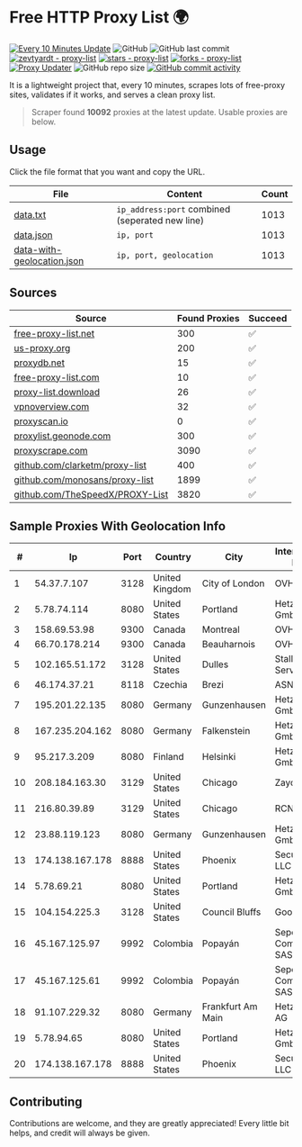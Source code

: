 
# Free HTTP Proxy List 🌍

[![Every 10 Minutes Update](https://github.com/mertguvencli/http-proxy-list/actions/workflows/main.yml/badge.svg?branch=main)](https://github.com/mertguvencli/http-proxy-list/actions/workflows/main.yml)
![GitHub](https://img.shields.io/github/license/mertguvencli/http-proxy-list)
![GitHub last commit](https://img.shields.io/github/last-commit/mertguvencli/http-proxy-list)
[![zevtyardt - proxy-list](https://img.shields.io/static/v1?label=zevtyardt&message=proxy-list&color=blue&logo=github)](https://github.com/zevtyardt/proxy-list "Go to GitHub repo")
[![stars - proxy-list](https://img.shields.io/github/stars/zevtyardt/proxy-list?style=social)](https://github.com/zevtyardt/proxy-list)
[![forks - proxy-list](https://img.shields.io/github/forks/zevtyardt/proxy-list?style=social)](https://github.com/zevtyardt/proxy-list)
[![Proxy Updater](https://github.com/zevtyardt/proxy-list/workflows/Proxy%20Updater/badge.svg)](https://github.com/zevtyardt/proxy-list/actions?query=workflow:"Proxy+Updater")
![GitHub repo size](https://img.shields.io/github/repo-size/zevtyardt/proxy-list)
[![GitHub commit activity](https://img.shields.io/github/commit-activity/m/zevtyardt/proxy-list?logo=commits)](https://github.com/zevtyardt/proxy-list/commits/main)

It is a lightweight project that, every 10 minutes, scrapes lots of free-proxy sites, validates if it works, and serves a clean proxy list.

> Scraper found **10092** proxies at the latest update. Usable proxies are below.

## Usage

Click the file format that you want and copy the URL.

|File|Content|Count|
|----|-------|-----|
|[data.txt](https://raw.githubusercontent.com/mertguvencli/http-proxy-list/main/proxy-list/data.txt)|`ip_address:port` combined (seperated new line)|1013|
|[data.json](https://raw.githubusercontent.com/mertguvencli/http-proxy-list/main/proxy-list/data.json)|`ip, port`|1013|
|[data-with-geolocation.json](https://raw.githubusercontent.com/mertguvencli/http-proxy-list/main/proxy-list/data-with-geolocation.json)|`ip, port, geolocation`|1013|

## Sources

|Source|Found Proxies|Succeed|
|------|-------------|-------|
|[free-proxy-list.net](https://free-proxy-list.net)|300|✅|
|[us-proxy.org](https://www.us-proxy.org)|200|✅|
|[proxydb.net](http://proxydb.net)|15|✅|
|[free-proxy-list.com](https://free-proxy-list.com/?page=&port=&type%5B%5D=http&type%5B%5D=https&up_time=0&search=Search)|10|✅|
|[proxy-list.download](https://www.proxy-list.download/HTTP)|26|✅|
|[vpnoverview.com](https://vpnoverview.com/privacy/anonymous-browsing/free-proxy-servers)|32|✅|
|[proxyscan.io](https://www.proxyscan.io)|0|✅|
|[proxylist.geonode.com](https://proxylist.geonode.com/api/proxy-list?limit=300&page=1&sort_by=lastChecked&sort_type=desc&protocols=http,https)|300|✅|
|[proxyscrape.com](https://api.proxyscrape.com/v2/?request=displayproxies&protocol=http&timeout=10000&country=all&ssl=all&anonymity=all)|3090|✅|
|[github.com/clarketm/proxy-list](https://raw.githubusercontent.com/clarketm/proxy-list/master/proxy-list-raw.txt)|400|✅|
|[github.com/monosans/proxy-list](https://raw.githubusercontent.com/monosans/proxy-list/main/proxies/http.txt)|1899|✅|
|[github.com/TheSpeedX/PROXY-List](https://raw.githubusercontent.com/TheSpeedX/PROXY-List/master/http.txt)|3820|✅|


## Sample Proxies With Geolocation Info

|#|Ip|Port|Country|City|Internet Service Provider|
|-|--|----|-------|----|-------------------------|
|1|54.37.7.107|3128|United Kingdom|City of London|OVH SAS|
|2|5.78.74.114|8080|United States|Portland|Hetzner Online GmbH|
|3|158.69.53.98|9300|Canada|Montreal|OVH SAS|
|4|66.70.178.214|9300|Canada|Beauharnois|OVH SAS|
|5|102.165.51.172|3128|United States|Dulles|Stallion Network Services Limited|
|6|46.174.37.21|8118|Czechia|Brezi|ASNOVOSEDLY|
|7|195.201.22.135|8080|Germany|Gunzenhausen|Hetzner Online GmbH|
|8|167.235.204.162|8080|Germany|Falkenstein|Hetzner Online GmbH|
|9|95.217.3.209|8080|Finland|Helsinki|Hetzner Online GmbH|
|10|208.184.163.30|3129|United States|Chicago|Zayo Bandwidth|
|11|216.80.39.89|3129|United States|Chicago|RCN|
|12|23.88.119.123|8080|Germany|Gunzenhausen|Hetzner Online GmbH|
|13|174.138.167.178|8888|United States|Phoenix|Secured Servers LLC|
|14|5.78.69.21|8080|United States|Portland|Hetzner Online GmbH|
|15|104.154.225.3|3128|United States|Council Bluffs|Google LLC|
|16|45.167.125.97|9992|Colombia|Popayán|Sepcom Comunicaciones SAS|
|17|45.167.125.61|9992|Colombia|Popayán|Sepcom Comunicaciones SAS|
|18|91.107.229.32|8080|Germany|Frankfurt Am Main|Hetzner Online AG|
|19|5.78.94.65|8080|United States|Portland|Hetzner Online GmbH|
|20|174.138.167.178|8888|United States|Phoenix|Secured Servers LLC|



## Contributing

Contributions are welcome, and they are greatly appreciated! Every
little bit helps, and credit will always be given.

